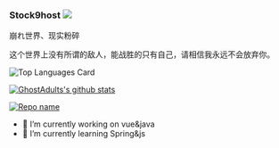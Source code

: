 ### Stock9host ![](https://visitor-badge.laobi.icu/badge?page_id=GhostAdults.readme)

崩れ世界、现实粉碎

这个世界上没有所谓的敌人，能战胜的只有自己，请相信我永远不会放弃你。

![Top Languages Card](https://github-readme-stats.vercel.app/api/top-langs/?username=GhostAdults&layout=compact)

[![GhostAdults's github stats](https://github-readme-stats.vercel.app/api?username=GhostAdults&theme=synthwave&show_icons=true)](https://github.com/anuraghazra/github-readme-stats)

[![Repo name](https://github-readme-stats.vercel.app/api/pin/?username=GhostAdults&repo=blog)](https://github.com/GhostAdults/blog)


- 🔭 I’m currently working on vue&java
- 🌱 I’m currently learning Spring&js
<!--
**GhostAdults/GhostAdults** is a ✨ _special_ ✨ repository because its `README.md` (this file) appears on your GitHub profile.

Here are some ideas to get you started:

- 🔭 I’m currently working on ...
- 🌱 I’m currently learning ...
- 👯 I’m looking to collaborate on ...
- 🤔 I’m looking for help with ...
- 💬 Ask me about ...
- 📫 How to reach me: ...
- 😄 Pronouns: ...
- ⚡ Fun fact: ...
-->
